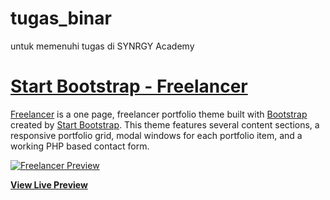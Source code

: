 # tugas_binar
untuk memenuhi tugas di SYNRGY Academy


# [Start Bootstrap - Freelancer](https://startbootstrap.com/theme/freelancer/)

[Freelancer](https://startbootstrap.com/theme/freelancer/) is a one page, freelancer portfolio theme built with [Bootstrap](https://getbootstrap.com/) created by [Start Bootstrap](https://startbootstrap.com/). This theme features several content sections, a responsive portfolio grid, modal windows for each portfolio item, and a working PHP based contact form.


[![Freelancer Preview](https://assets.startbootstrap.com/img/screenshots/themes/freelancer.png)](https://builder.startbootstrap.com/builder/freelancer)

**[View Live Preview](https://startbootstrap.github.io/startbootstrap-freelancer/)**
